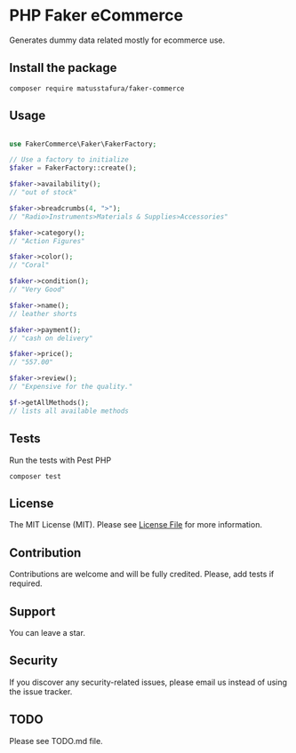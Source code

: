 # PHP Faker eCommerce

Generates dummy data related mostly for ecommerce use.

## Install the package
```shell
composer require matusstafura/faker-commerce
```

## Usage

```php

use FakerCommerce\Faker\FakerFactory;

// Use a factory to initialize
$faker = FakerFactory::create();

$faker->availability();
// "out of stock"

$faker->breadcrumbs(4, ">");
// "Radio>Instruments>Materials & Supplies>Accessories"

$faker->category();
// "Action Figures"

$faker->color();
// "Coral"

$faker->condition();
// "Very Good"

$faker->name();
// leather shorts

$faker->payment();
// "cash on delivery"

$faker->price();
// "557.00"

$faker->review();
// "Expensive for the quality."

$f->getAllMethods();
// lists all available methods

```

## Tests

Run the tests with Pest PHP

```shell
composer test
```

## License

The MIT License (MIT). Please see [License File](LICENSE) for more information.

## Contribution

Contributions are welcome and will be fully credited. Please, add tests if required.

## Support

You can leave a star.

## Security

If you discover any security-related issues, please email us instead of using the issue tracker.

## TODO

Please see TODO.md file.
